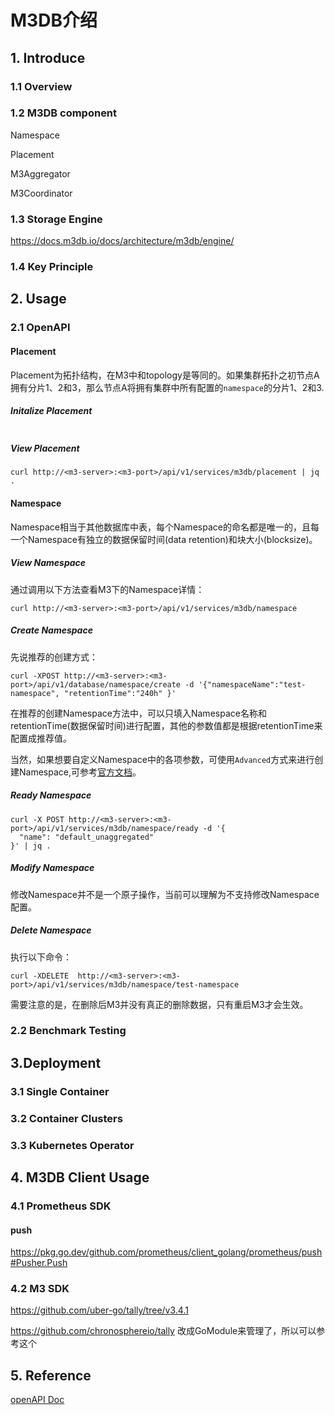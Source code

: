 # M3DB介绍

## 1.  Introduce

### 1.1 Overview



### 1.2 M3DB component



Namespace



Placement



M3Aggregator 



M3Coordinator



### 1.3 Storage Engine

https://docs.m3db.io/docs/architecture/m3db/engine/

### 1.4 Key Principle 



## 2. Usage

### 2.1 OpenAPI



#### Placement

Placement为拓扑结构，在M3中和topology是等同的。如果集群拓扑之初节点A拥有分片1、2和3，那么节点A将拥有集群中所有配置的`namespace`的分片1、2和3.

##### Initalize Placement 

```

```



##### View Placement

```
curl http://<m3-server>:<m3-port>/api/v1/services/m3db/placement | jq .
```







#### Namespace

Namespace相当于其他数据库中表，每个Namespace的命名都是唯一的，且每一个Namespace有独立的数据保留时间(data retention)和块大小(blocksize)。

##### View Namespace

通过调用以下方法查看M3下的Namespace详情：

```
curl http://<m3-server>:<m3-port>/api/v1/services/m3db/namespace
```

##### Create Namespace

先说推荐的创建方式：

```
curl -XPOST http://<m3-server>:<m3-port>/api/v1/database/namespace/create -d '{"namespaceName":"test-namespace", "retentionTime":"240h" }'
```

在推荐的创建Namespace方法中，可以只填入Namespace名称和retentionTime(数据保留时间)进行配置，其他的参数值都是根据retentionTime来配置成推荐值。

当然，如果想要自定义Namespace中的各项参数，可使用`Advanced`方式来进行创建Namespace,可参考[官方文档](https://docs.m3db.io/docs/operational_guide/namespace_configuration/#advanced-hard-way)。

##### Ready Namespace

```
curl -X POST http://<m3-server>:<m3-port>/api/v1/services/m3db/namespace/ready -d '{
  "name": "default_unaggregated"
}' | jq .
```

##### Modify Namespace

修改Namespace并不是一个原子操作，当前可以理解为不支持修改Namespace配置。

##### Delete Namespace

执行以下命令：

```
curl -XDELETE  http://<m3-server>:<m3-port>/api/v1/services/m3db/namespace/test-namespace
```

需要注意的是，在删除后M3并没有真正的删除数据，只有重启M3才会生效。







### 2.2 Benchmark Testing



## 3.Deployment



### 3.1 Single Container 



### 3.2 Container Clusters



### 3.3 Kubernetes Operator 



## 4. M3DB Client Usage



### 4.1 Prometheus SDK



#### push 

https://pkg.go.dev/github.com/prometheus/client_golang/prometheus/push#Pusher.Push





### 4.2 M3 SDK

https://github.com/uber-go/tally/tree/v3.4.1

https://github.com/chronosphereio/tally  改成GoModule来管理了，所以可以参考这个



## 5. Reference



[openAPI Doc](http://m3-pro.meetwhale.com:7201/api/v1/openapi)





